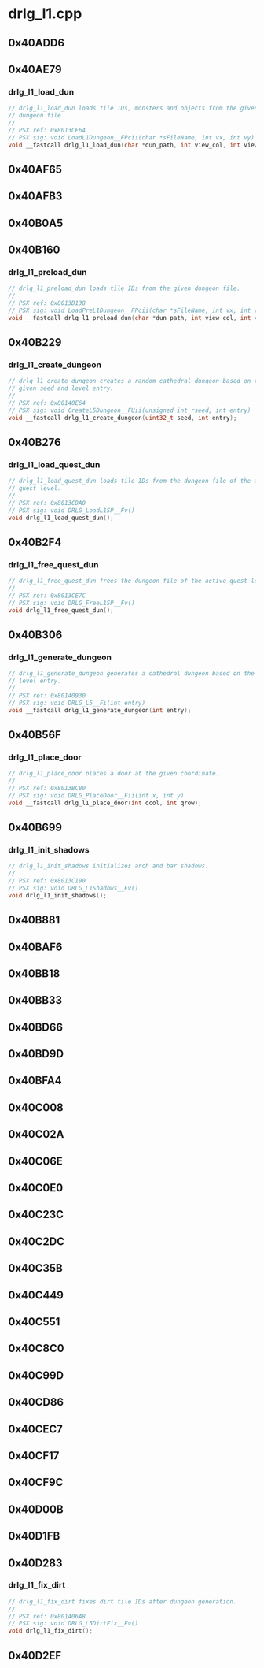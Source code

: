 # drlg_l1.cpp

## 0x40ADD6

## 0x40AE79

### drlg_l1_load_dun

```c
// drlg_l1_load_dun loads tile IDs, monsters and objects from the given
// dungeon file.
//
// PSX ref: 0x8013CF64
// PSX sig: void LoadL1Dungeon__FPcii(char *sFileName, int vx, int vy)
void __fastcall drlg_l1_load_dun(char *dun_path, int view_col, int view_row);
```

## 0x40AF65

## 0x40AFB3

## 0x40B0A5

## 0x40B160

### drlg_l1_preload_dun

```c
// drlg_l1_preload_dun loads tile IDs from the given dungeon file.
//
// PSX ref: 0x8013D138
// PSX sig: void LoadPreL1Dungeon__FPcii(char *sFileName, int vx, int vy)
void __fastcall drlg_l1_preload_dun(char *dun_path, int view_col, int view_row);
```

## 0x40B229

### drlg_l1_create_dungeon

```c
// drlg_l1_create_dungeon creates a random cathedral dungeon based on the
// given seed and level entry.
//
// PSX ref: 0x80140E64
// PSX sig: void CreateL5Dungeon__FUii(unsigned int rseed, int entry)
void __fastcall drlg_l1_create_dungeon(uint32_t seed, int entry);
```

## 0x40B276

### drlg_l1_load_quest_dun

```c
// drlg_l1_load_quest_dun loads tile IDs from the dungeon file of the active
// quest level.
//
// PSX ref: 0x8013CDA0
// PSX sig: void DRLG_LoadL1SP__Fv()
void drlg_l1_load_quest_dun();
```

## 0x40B2F4

### drlg_l1_free_quest_dun

```c
// drlg_l1_free_quest_dun frees the dungeon file of the active quest level.
//
// PSX ref: 0x8013CE7C
// PSX sig: void DRLG_FreeL1SP__Fv()
void drlg_l1_free_quest_dun();
```

## 0x40B306

### drlg_l1_generate_dungeon

```c
// drlg_l1_generate_dungeon generates a cathedral dungeon based on the given
// level entry.
//
// PSX ref: 0x80140930
// PSX sig: void DRLG_L5__Fi(int entry)
void __fastcall drlg_l1_generate_dungeon(int entry);
```

## 0x40B56F

### drlg_l1_place_door

```c
// drlg_l1_place_door places a door at the given coordinate.
//
// PSX ref: 0x8013BCB0
// PSX sig: void DRLG_PlaceDoor__Fii(int x, int y)
void __fastcall drlg_l1_place_door(int qcol, int qrow);
```

## 0x40B699

### drlg_l1_init_shadows

```c
// drlg_l1_init_shadows initializes arch and bar shadows.
//
// PSX ref: 0x8013C190
// PSX sig: void DRLG_L1Shadows__Fv()
void drlg_l1_init_shadows();
```

## 0x40B881

## 0x40BAF6

## 0x40BB18

## 0x40BB33

## 0x40BD66

## 0x40BD9D

## 0x40BFA4

## 0x40C008

## 0x40C02A

## 0x40C06E

## 0x40C0E0

## 0x40C23C

## 0x40C2DC

## 0x40C35B

## 0x40C449

## 0x40C551

## 0x40C8C0

## 0x40C99D

## 0x40CD86

## 0x40CEC7

## 0x40CF17

## 0x40CF9C

## 0x40D00B

## 0x40D1FB

## 0x40D283

### drlg_l1_fix_dirt

```c
// drlg_l1_fix_dirt fixes dirt tile IDs after dungeon generation.
//
// PSX ref: 0x801406A8
// PSX sig: void DRLG_L5DirtFix__Fv()
void drlg_l1_fix_dirt();
```

## 0x40D2EF
